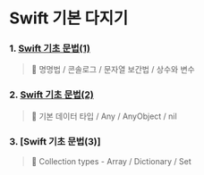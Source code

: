 # Swift 기본 다지기

### 1. [Swift 기초 문법(1)](https://gyurisinzorba.tistory.com/112)

> 📌 명명법 / 콘솔로그 / 문자열 보간법 / 상수와 변수


### 2. [Swift 기초 문법(2)](https://gyurisinzorba.tistory.com/115?category=1044152)

> 📌 기본 데이터 타입 /  Any / AnyObject / nil


### 3. [Swift 기초 문법(3)]

> 📌 Collection types -  Array / Dictionary / Set

